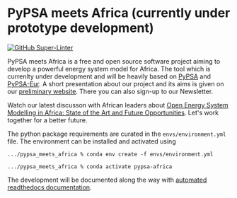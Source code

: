 # PyPSA meets Africa (currently under prototype development)

[![GitHub Super-Linter](https://github.com/pz-max/pypsa-meets-africa/workflows/Lint%20Code%20Base/badge.svg)](https://github.com/marketplace/actions/super-linter)


PyPSA meets Africa is a free and open source software project aiming to develop a powerful energy system model for Africa. The tool which is currenlty under development and will be heavily based on [PyPSA](https://pypsa.readthedocs.io/en/latest/) and [PyPSA-Eur](https://pypsa-eur.readthedocs.io/en/latest/). A short presentation about our project and its aims is given on our [preliminary website](https://max-parzen.github.io/Project_PyPSA_Africa.html). There you can also sign-up to our Newsletter. 

Watch our latest discusson with African leaders about [Open Energy System Modelling in Africa: State of the Art and Future Opportunities](https://www.youtube.com/watch?v=E0V0T4U9nmQ). Let's work together for a better future.


The python package requirements are curated in the `envs/environment.yml` file.
The environment can be installed and activated using

    .../pypsa_meets_africa % conda env create -f envs/environment.yml

    .../pypsa_meets_africa % conda activate pypsa-africa

The development will be documented along the way with [automated readthedocs documentation](https://pypsa-meets-africa.readthedocs.io/en/latest/index.html).
